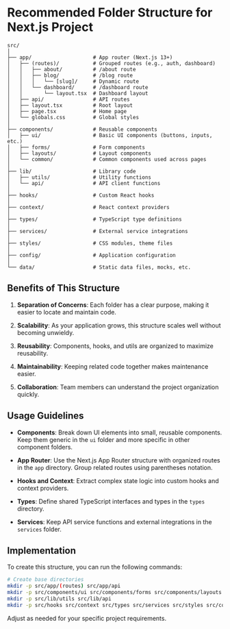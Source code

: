 # Recommended Folder Structure for Next.js Project

```
src/
│
├── app/                    # App router (Next.js 13+)
│   ├── (routes)/           # Grouped routes (e.g., auth, dashboard)
│   │   ├── about/          # /about route
│   │   ├── blog/           # /blog route
│   │   │   └── [slug]/     # Dynamic route
│   │   └── dashboard/      # /dashboard route
│   │       └── layout.tsx  # Dashboard layout
│   ├── api/                # API routes
│   ├── layout.tsx          # Root layout
│   ├── page.tsx            # Home page
│   └── globals.css         # Global styles
│
├── components/             # Reusable components
│   ├── ui/                 # Basic UI components (buttons, inputs, etc.)
│   ├── forms/              # Form components
│   ├── layouts/            # Layout components
│   └── common/             # Common components used across pages
│
├── lib/                    # Library code
│   ├── utils/              # Utility functions
│   └── api/                # API client functions
│
├── hooks/                  # Custom React hooks
│
├── context/                # React context providers
│
├── types/                  # TypeScript type definitions
│
├── services/               # External service integrations
│
├── styles/                 # CSS modules, theme files
│
├── config/                 # Application configuration
│
└── data/                   # Static data files, mocks, etc.
```

## Benefits of This Structure

1. **Separation of Concerns**: Each folder has a clear purpose, making it easier to locate and maintain code.

2. **Scalability**: As your application grows, this structure scales well without becoming unwieldy.

3. **Reusability**: Components, hooks, and utils are organized to maximize reusability.

4. **Maintainability**: Keeping related code together makes maintenance easier.

5. **Collaboration**: Team members can understand the project organization quickly.

## Usage Guidelines

- **Components**: Break down UI elements into small, reusable components. Keep them generic in the `ui` folder and more specific in other component folders.

- **App Router**: Use the Next.js App Router structure with organized routes in the `app` directory. Group related routes using parentheses notation.

- **Hooks and Context**: Extract complex state logic into custom hooks and context providers.

- **Types**: Define shared TypeScript interfaces and types in the `types` directory.

- **Services**: Keep API service functions and external integrations in the `services` folder.

## Implementation

To create this structure, you can run the following commands:

```bash
# Create base directories
mkdir -p src/app/(routes) src/app/api
mkdir -p src/components/ui src/components/forms src/components/layouts src/components/common
mkdir -p src/lib/utils src/lib/api
mkdir -p src/hooks src/context src/types src/services src/styles src/config src/data
```

Adjust as needed for your specific project requirements. 